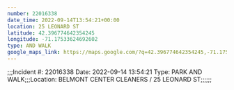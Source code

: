 ```yaml
---
number: 22016338
date_time: 2022-09-14T13:54:21+00:00
location: 25 LEONARD ST
latitude: 42.396774642354245
longitude: -71.17533624692602
type: AND WALK
google_maps_link: https://maps.google.com/?q=42.396774642354245,-71.17533624692602
---
```


;;;Incident #: 22016338  Date: 2022-09-14 13:54:21   Type: PARK AND WALK;;;Location: BELMONT CENTER CLEANERS / 25 LEONARD ST;;;;;;
